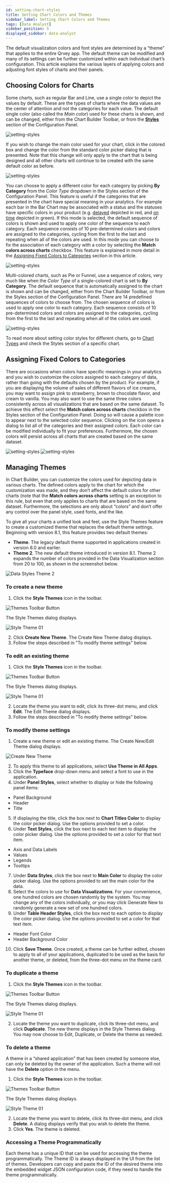 ```yaml
---
id: setting-chart-styles
title: Setting Chart Colors and Themes 
sidebar_label: Setting Chart Colors and Themes 
tags: [Data Analyst]
sidebar_position: 5
displayed_sidebar: data-analyst
---
```


<div style={{textAlign: "justify"}}>

The default visualization colors and font styles are determined by a “theme” that applies to the entire Qrvey app. The default theme can be modified and many of its settings can be further customized within each individual chart’s configuration. This article explains the various layers of applying colors and adjusting font styles of charts and their panels.

## Choosing Colors for Charts 
Some charts, such as regular Bar and Line, use a single color to depict the values by default. These are the types of charts where the data values are the center of attention and not the categories for each value. The default single color (also called the *Main color*) used for these charts is shown, and can be changed, either from the Chart Builder Toolbar, or from the **[Styles](./09-Configure%20charts/chart-styles.md)** section of the Configuration Panel.    

![setting-styles](https://s3.amazonaws.com/cdn.qrvey.com/documentation_assets/ui-docs/chart-builder/colors-and-themes/choose.png#thumbnail-40) 


If you wish to change the main color used for your chart, click in the colored box and change the color from the standard color picker dialog that is presented. Note that this change will only apply to the chart that is being designed and all other charts will continue to be created with the same default color as before.

![setting-styles](https://s3.amazonaws.com/cdn.qrvey.com/documentation_assets/ui-docs/chart-builder/colors-and-themes/color-picker.png) 

You can choose to apply a different color for each category by picking **By Category** from the *Color Type* dropdown in the Styles section of the Configuration Panel. This feature is useful if the categories that are presented in the chart have special meaning in your analytics. For example each bar in the Bar Chart may be associated with a status and the statuses have specific colors in your product (e.g. <u>delayed</u> depicted in red, and <u>on time</u> depicted in green). 
If this mode is selected, the default sequence of colors is shown and used to apply one color of the sequence to each category. Each sequence consists of 10 pre-determined colors and colors are assigned to the categories, cycling from the first to the last and repeating when all of the colors are used. 
In this mode you can choose to fix the association of each category with a color by selecting the **Match colors across charts** checkbox. This feature is explained in more detail in the <a href="#assigning-fixed-colors-to-categories">Assigning Fixed Colors to Categories</a> section in this article.
 

![setting-styles](https://s3.amazonaws.com/cdn.qrvey.com/documentation_assets/ui-docs/chart-builder/colors-and-themes/color-type.png)  

Multi-colored charts, such as Pie or Funnel, use a sequence of colors, very much like when the *Color Type* of a single-colored chart is set to **By Category**. The default sequence that is automatically assigned to the chart is shown and can be changed, either from the Chart Builder Toolbar, or from the Styles section of the Configuration Panel. There are 14 predefined sequences of colors to choose from. 
The chosen sequence of colors is used to apply one color to each category. Each sequence consists of 10 pre-determined colors and colors are assigned to the categories, cycling from the first to the last and repeating when all of the colors are used.

![setting-styles](https://s3.amazonaws.com/cdn.qrvey.com/documentation_assets/ui-docs/chart-builder/colors-and-themes/colors.png) 

To read more about setting color styles for different charts, go to [Chart Types](./07-Chart%20Types/bar.md) and check the Styles section of a specific chart.

## Assigning Fixed Colors to Categories
There are occasions when colors have specific meanings in your analytics and you wish to customize the colors assigned to each category of data, rather than going with the defaults chosen by the product. For example, if you are displaying the volume of sales of different flavors of ice creams, you may want to assign pink to strawberry, brown to chocolate flavor, and cream to vanilla. You may also want to use the same three colors consistently across all visualizations that are based on the same dataset. 
To achieve this effect select the **Match colors across charts** checkbox in the Styles section of the Configuration Panel. Doing so will cause a palette icon to appear next to the selected color sequence. Clicking on the icon opens a dialog to list all of the categories and their assigned colors. Each color can be modified individually to fit your preferences. Furthermore, the chosen colors will persist across all charts that are created based on the same dataset.

![setting-styles](https://s3.amazonaws.com/cdn.qrvey.com/documentation_assets/ui-docs/chart-builder/colors-and-themes/theme-icon.png#thumbnail-40)
![setting-styles](https://s3.amazonaws.com/cdn.qrvey.com/documentation_assets/ui-docs/chart-builder/colors-and-themes/color-values.png#thumbnail)  



## Managing Themes
In Chart Builder, you can customize the colors used for depicting data in various charts. The defined colors apply to the chart for which the customization was made, and they don’t affect the default colors for other charts (note that the **Match colors across charts** setting is an exception to this rule, but even that only applies to charts that are based on the same dataset. Furthermore, the selections are only about “colors” and don’t offer any control over the panel style, used fonts, and the like.

To give all your charts a unified look and feel, use the Style Themes feature to create a customized theme that replaces the default theme settings. Beginning with version 8.1, this feature provides two default themes:
* **Theme**. The legacy default theme supported in applications created in version 8.0 and earlier.
* **Theme 2**. The new default theme introduced in version 8.1. Theme 2 expands the number of colors provided in the Data Visualization section from 20 to 100, as shown in the screenshot below. 

![Data Styles Theme 2](https://s3.amazonaws.com/cdn.qrvey.com/documentation_assets/ui-docs/chart-builder/colors-and-themes/data-styles-theme-2-81.png)

### To create a new theme
1. Click the **Style Themes** icon in the toolbar.

![Themes Toolbar Button](https://s3.amazonaws.com/cdn.qrvey.com/documentation_assets/ui-docs/chart-builder/colors-and-themes/themes-toolbar-button-81.png)

  The Style Themes dialog displays.

![Style Theme 01](https://s3.amazonaws.com/cdn.qrvey.com/documentation_assets/ui-docs/chart-builder/colors-and-themes/style-theme-01-81.png)

2. Click **Create New Theme**. The Create New Theme dialog displays.
3. Follow the steps described in "To modify theme settings" below.


### To edit an existing theme
1. Click the **Style Themes** icon in the toolbar.

![Themes Toolbar Button](https://s3.amazonaws.com/cdn.qrvey.com/documentation_assets/ui-docs/chart-builder/colors-and-themes/themes-toolbar-button-81.png)

  The Style Themes dialog displays.

![Style Theme 01](https://s3.amazonaws.com/cdn.qrvey.com/documentation_assets/ui-docs/chart-builder/colors-and-themes/style-theme-01-81.png)

2. Locate the theme you want to edit, click its three-dot menu, and click **Edit**. The Edit Theme dialog displays.
3. Follow the steps described in "To modify theme settings" below.


### To modify theme settings

1. Create a new theme or edit an existing theme. The Create New/Edit Theme dialog displays.

![Create New Theme](https://s3.amazonaws.com/cdn.qrvey.com/documentation_assets/ui-docs/chart-builder/colors-and-themes/create-new-theme-81.png)

2. To apply this theme to all applications, select **Use Theme in All Apps**.
3. Click the **Typeface** drop-down menu and select a font to use in the application.
4. Under **Panel Styles**, select whether to display or hide the following panel items:
* Panel Background
* Header
* Title

5. If displaying the title, click the box next to **Chart Titles Color** to display the color picker dialog. Use the options provided to set a color.
6. Under **Text Styles**, click the box next to each text item to display the color picker dialog. Use the options provided to set a color for that text item.
- Axis and Data Labels
- Values
- Legends
- Tooltips

7. Under **Data Styles**, click the box next to **Main Color** to display the color picker dialog. Use the options provided to set the main color for the data.
8. Select the colors to use for **Data Visualizations**. For your convenience, one hundred colors are chosen randomly by the system. You may change any of the colors individually, or you may click Generate New to randomly generate a new set of one hundred colors.
9. Under **Table Header Styles**, click the box next to each option to display the color picker dialog. Use the options provided to set a color for that text item.
- Header Font Color
- Header Background Color

10. Click **Save Theme**. Once created, a theme can be further edited, chosen to apply to all of your applications, duplicated to be used as the basis for another theme, or deleted, from the three-dot menu on the theme card.


### To duplicate a theme
1. Click the **Style Themes** icon in the toolbar.

![Themes Toolbar Button](https://s3.amazonaws.com/cdn.qrvey.com/documentation_assets/ui-docs/chart-builder/colors-and-themes/themes-toolbar-button-81.png)

  The Style Themes dialog displays.

![Style Theme 01](https://s3.amazonaws.com/cdn.qrvey.com/documentation_assets/ui-docs/chart-builder/colors-and-themes/style-theme-01-81.png)

2. Locate the theme you want to duplicate, click its three-dot menu, and click **Duplicate**. The new theme displays in the Style Themes dialog. You may now choose to Edit, Duplicate, or Delete the theme as needed.


### To delete a theme
A theme in a “shared application” that has been created by someone else, can only be deleted by the owner of the application. Such a theme will not have the **Delete** option in the menu.

1. Click the **Style Themes** icon in the toolbar.

![Themes Toolbar Button](https://s3.amazonaws.com/cdn.qrvey.com/documentation_assets/ui-docs/chart-builder/colors-and-themes/themes-toolbar-button-81.png)

  The Style Themes dialog displays.

![Style Theme 01](https://s3.amazonaws.com/cdn.qrvey.com/documentation_assets/ui-docs/chart-builder/colors-and-themes/style-theme-01-81.png)

2. Locate the theme you want to delete, click its three-dot menu, and click **Delete**. A dialog displays verify that you wish to delete the theme.
3. Click **Yes**. The theme is deleted.



### Accessing a Theme Programmatically
Each theme has a unique ID that can be used for accessing the theme programmatically. The Theme ID is always displayed in the UI from the list of themes. Developers can copy and paste the ID of the desired theme into the embedded widget JSON configuration code, if they need to handle the theme programmatically.


</div>